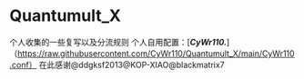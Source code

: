 # Quantumult_X
个人收集的一些复写以及分流规则
个人自用配置：[***CyWr110.***]（https://raw.githubusercontent.com/CyWr110/Quantumult_X/main/CyWr110.conf）
在此感谢@ddgksf2013@KOP-XIAO@blackmatrix7
